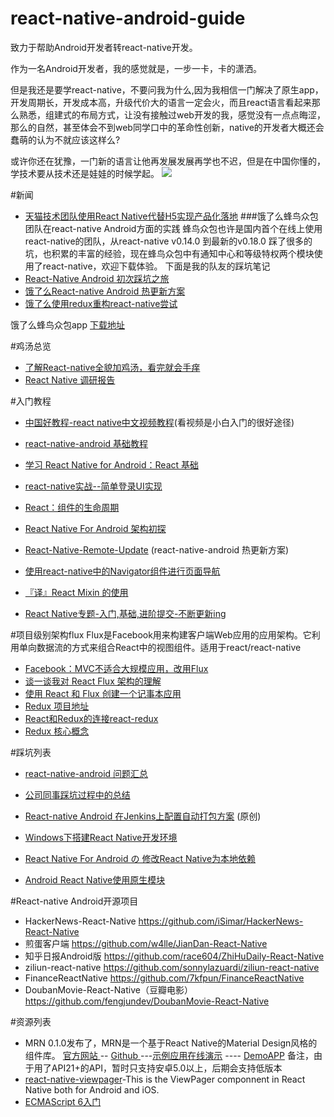 # react-native-android-guide
致力于帮助Android开发者转react-native开发。

作为一名Android开发者，我的感觉就是，一步一卡，卡的潇洒。

但是我还是要学react-native，不要问我为什么,因为我相信一门解决了原生app，开发周期长，开发成本高，升级代价大的语言一定会火，而且react语言看起来那么熟悉，组建式的布局方式，让没有接触过web开发的我，感觉没有一点点晦涩，那么的自然，甚至体会不到web同学口中的革命性创新，native的开发者大概还会蠢萌的认为不就应该这样么?

或许你还在犹豫，一门新的语言让他再发展发展再学也不迟，但是在中国你懂的，学技术要从技术还是娃娃的时候学起。
![](http://mmbiz.qpic.cn/mmbiz/tnZGrhTk4ddPia1gx06wgm9FY6YQWH465toiclyGdeEjobOdib0Pl2SbwWof7JPlPOJwA8Ur9zs2aAO2EdW7qb4qg/640?wx_fmt=jpeg&wxfrom=5&wx_lazy=1)

#新闻
- [天猫技术团队使用React Native代替H5实现产品化落地](http://mp.weixin.qq.com/s?__biz=MzA3Mjk1MjA4Nw==&mid=209278158&idx=1&sn=0a6a12eeab5ed87973de055196eac5b8#rd) 
###饿了么蜂鸟众包团队在react-native Android方面的实践
		蜂鸟众包也许是国内首个在线上使用react-native的团队，从react-native v0.14.0 到最新的v0.18.0 踩了很多的坑，也积累的丰富的经验，现在蜂鸟众包中有通知中心和等级特权两个模块使用了react-native，欢迎下载体验。
下面是我的队友的踩坑笔记
- [React-Native Android 初次踩坑之旅](http://richard-cao.github.io/2015/11/24/React-native-Android-%E5%88%9D%E6%AC%A1%E8%B8%A9%E5%9D%91%E4%B9%8B%E6%97%85/)
- [饿了么React-native Android 热更新方案](http://richard-cao.github.io/2015/12/03/React-native-Android-热更新/)
- [饿了么使用redux重构react-native尝试](http://richard-cao.github.io/2016/01/12/React-Native-With-Redux/)

饿了么蜂鸟众包app [下载地址](http://app.meizu.com/apps/public/detail?package_name=me.ele.crowdsource)


#鸡汤总览

- [了解React-native全貌加鸡汤，看完就会手痒](http://mp.weixin.qq.com/s?__biz=MzA3NTYzODYzMg==&mid=401107957&idx=1&sn=200418877771f656c1a0ab33ad407516&scene=1&srcid=1119XfFA8t5QQprIjzp76fcr&key=ff7411024a07f3ebf6601418be94ccd6219ed18e580029547278b6eadd5def524defc8dbfdfcf673a7daa87723cfa4bb&ascene=0&uin=NTYzMDc5MTc1&devicetype=iMac+MacBookPro11%2C1+OSX+OSX+10.11.1+build(15B42)&version=11020201&pass_ticket=a82zcv0P%2B6ztN4xgcdnD%2FWtFbQjxhMOiiUJGZVbk6FUhTeozLqrMlGuES%2FvVmaI0)
- [React Native 调研报告](http://blog.csdn.net/lihuiqwertyuiop/article/details/45241909?hmsr=toutiao.io&utm_medium=toutiao.io&utm_source=toutiao.io)

#入门教程
- [中国好教程-react native中文视频教程](http://www.ejiakt.com/album/show/211)(看视频是小白入门的很好途径)
- [react-native-android 基础教程](https://github.com/yipengmu/react-native-android-lession) 

- [学习 React Native for Android：React 基础 ](http://hahack.com/codes/learn-react-native-for-android-02/?hmsr=toutiao.io&utm_medium=toutiao.io&utm_source=toutiao.io)

- [react-native实战--简单登录UI实现](https://github.com/hufeng/iThink/issues/3)

- [React：组件的生命周期](http://www.ido321.com/1653.html?hmsr=toutiao.io&utm_medium=toutiao.io&utm_source=toutiao.io) 

- [React Native For Android 架构初探](http://mp.weixin.qq.com/s?__biz=MzI1MTA1MzM2Nw==&mid=207782506&idx=1&sn=3ff6b03c0d59fbda406f64739d9272cf&scene=0#rd) 

- [React-Native-Remote-Update](https://github.com/fengjundev/React-Native-Remote-Update) (react-native-android 热更新方案)

- [使用react-native中的Navigator组件进行页面导航](http://www.cnblogs.com/flyingzl/articles/4913693.html?hmsr=toutiao.io&utm_medium=toutiao.io&utm_source=toutiao.io)
- [『译』React Mixin 的使用](http://segmentfault.com/a/1190000003016446)
- [React Native专题-入门,基础,进阶提交-不断更新ing](http://www.lcode.org/react-native/)

#项目级别架构flux
		Flux是Facebook用来构建客户端Web应用的应用架构。它利用单向数据流的方式来组合React中的视图组件。适用于react/react-native

- [Facebook：MVC不适合大规模应用，改用Flux](http://www.infoq.com/cn/news/2014/05/facebook-mvc-flux/)
- [谈一谈我对 React Flux 架构的理解](http://www.cocoachina.com/webapp/20150928/13600.html)
- [使用 React 和 Flux 创建一个记事本应用](http://www.jcodecraeer.com/a/javascript/2015/0311/2581.html)
- [Redux 项目地址](https://github.com/rackt/redux)
- [React和Redux的连接react-redux](http://www.jianshu.com/p/94c988cf11f3)
- [Redux 核心概念](http://www.jianshu.com/p/3334467e4b32)

#踩坑列表

- [react-native-android 问题汇总](https://github.com/yipengmu/ReactNative_Android_QA) 

- [公司同事踩坑过程中的总结](http://richard-cao.github.io/2015/11/24/React-native-Android-初次踩坑之旅/#rd)

- [React-native Android 在Jenkins上配置自动打包方案](http://blog.csdn.net/mobilexu/article/details/50084115) (原创)
- [Windows下搭建React Native开发环境](http://www.jianshu.com/p/3d716097fe08?hmsr=toutiao.io&utm_medium=toutiao.io&utm_source=toutiao.io) 

- [React Native For Android の 修改React Native为本地依赖](http://www.jianshu.com/p/cca40c19faa0)

- [Android React Native使用原生模块](http://blog.csdn.net/sbsujjbcy/article/details/49953041)

 
#React-native Android开源项目
- HackerNews-React-Native   https://github.com/iSimar/HackerNews-React-Native
- 煎蛋客户端 https://github.com/w4lle/JianDan-React-Native
- 知乎日报Android版 https://github.com/race604/ZhiHuDaily-React-Native
- ziliun-react-native https://github.com/sonnylazuardi/ziliun-react-native
- FinanceReactNative https://github.com/7kfpun/FinanceReactNative
- DoubanMovie-React-Native（豆瓣电影）https://github.com/fengjundev/DoubanMovie-React-Native

#资源列表

- MRN 0.1.0发布了，MRN是一个基于React Native的Material Design风格的组件库。
[官方网站 ](http://mrn.js.org)  -- [Github ](https://github.com/binggg/mrn)---[示例应用在线演示](https://appetize.io/app/j48zj9r83cetpd1mhg4g8buc4w) ---- [DemoAPP](https://github.com/binggg/MaterialReactNative/blob/master/android/app/build/outputs/apk/app-release.apk?) 备注，由于用了API21+的API，暂时只支持安卓5.0以上，后期会支持低版本
- [react-native-viewpager](https://github.com/race604/react-native-viewpager?hmsr=toutiao.io&utm_medium=toutiao.io&utm_source=toutiao.io)-This is the ViewPager componnent in React Native both for Android and iOS.
- [ECMAScript 6入门](http://es6.ruanyifeng.com/#README)
